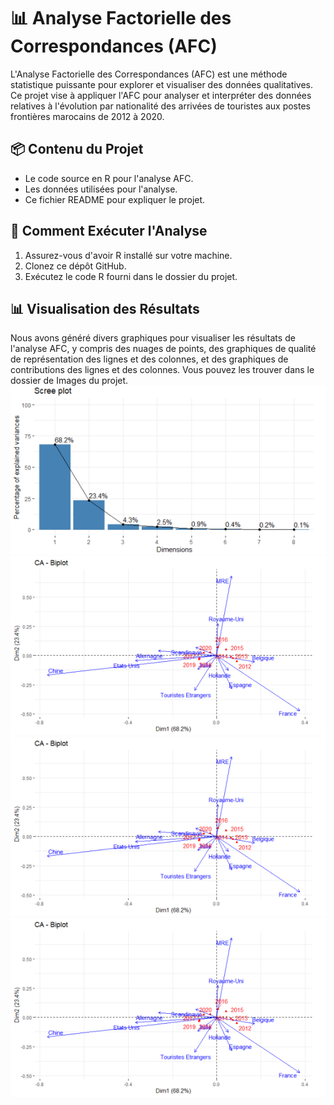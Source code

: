 # 📊 Analyse Factorielle des Correspondances (AFC)

L'Analyse Factorielle des Correspondances (AFC) est une méthode statistique puissante pour explorer et visualiser des données qualitatives. Ce projet vise à appliquer l'AFC pour analyser et interpréter des données relatives à l'évolution par nationalité des arrivées de touristes aux postes frontières marocains de 2012 à 2020.

## 📦 Contenu du Projet
- Le code source en R pour l'analyse AFC.
- Les données utilisées pour l'analyse.
- Ce fichier README pour expliquer le projet.

## 🚀 Comment Exécuter l'Analyse
1. Assurez-vous d'avoir R installé sur votre machine.
2. Clonez ce dépôt GitHub.
3. Exécutez le code R fourni dans le dossier du projet.

## 📊 Visualisation des Résultats
Nous avons généré divers graphiques pour visualiser les résultats de l'analyse AFC, y compris des nuages de points, des graphiques de qualité de représentation des lignes et des colonnes, et des graphiques de contributions des lignes et des colonnes. Vous pouvez les trouver dans le dossier de Images du projet.
![graph_valeurs_propres](https://github.com/FatimaEzzahraElAyadi/AFC_Project/blob/master/Images/graph_valeurs_propres.PNG)
![Nuage_points_lignes_colonnes](https://github.com/FatimaEzzahraElAyadi/AFC_Project/blob/master/Images/Nuage_points_lignes_colonnes2.PNG)
![Nuage_points_lignes_colonnes](https://github.com/FatimaEzzahraElAyadi/AFC_Project/blob/master/Images/Nuage_points_lignes_colonnes2.PNG)
![Nuage_points_lignes_colonnes](https://github.com/FatimaEzzahraElAyadi/AFC_Project/blob/master/Images/Nuage_points_lignes_colonnes2.PNG)
